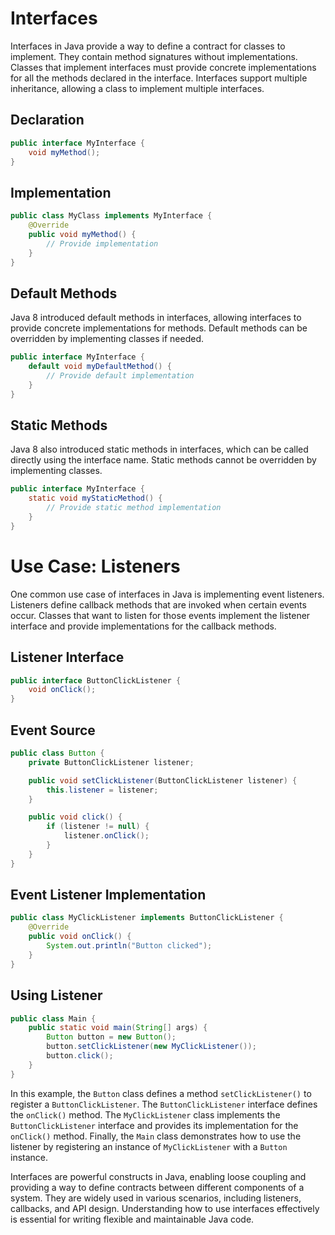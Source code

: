 # Interfaces

Interfaces in Java provide a way to define a contract for classes to implement. They contain method signatures without implementations. Classes that implement interfaces must provide concrete implementations for all the methods declared in the interface. Interfaces support multiple inheritance, allowing a class to implement multiple interfaces.

## Declaration

```java
public interface MyInterface {
    void myMethod();
}
```

## Implementation

```java
public class MyClass implements MyInterface {
    @Override
    public void myMethod() {
        // Provide implementation
    }
}
```

## Default Methods

Java 8 introduced default methods in interfaces, allowing interfaces to provide concrete implementations for methods. Default methods can be overridden by implementing classes if needed.

```java
public interface MyInterface {
    default void myDefaultMethod() {
        // Provide default implementation
    }
}
```

## Static Methods

Java 8 also introduced static methods in interfaces, which can be called directly using the interface name. Static methods cannot be overridden by implementing classes.

```java
public interface MyInterface {
    static void myStaticMethod() {
        // Provide static method implementation
    }
}
```

# Use Case: Listeners

One common use case of interfaces in Java is implementing event listeners. Listeners define callback methods that are invoked when certain events occur. Classes that want to listen for those events implement the listener interface and provide implementations for the callback methods.

## Listener Interface

```java
public interface ButtonClickListener {
    void onClick();
}
```

## Event Source

```java
public class Button {
    private ButtonClickListener listener;

    public void setClickListener(ButtonClickListener listener) {
        this.listener = listener;
    }

    public void click() {
        if (listener != null) {
            listener.onClick();
        }
    }
}
```

## Event Listener Implementation

```java
public class MyClickListener implements ButtonClickListener {
    @Override
    public void onClick() {
        System.out.println("Button clicked");
    }
}
```

## Using Listener

```java
public class Main {
    public static void main(String[] args) {
        Button button = new Button();
        button.setClickListener(new MyClickListener());
        button.click();
    }
}
```

In this example, the `Button` class defines a method `setClickListener()` to register a `ButtonClickListener`. The `ButtonClickListener` interface defines the `onClick()` method. The `MyClickListener` class implements the `ButtonClickListener` interface and provides its implementation for the `onClick()` method. Finally, the `Main` class demonstrates how to use the listener by registering an instance of `MyClickListener` with a `Button` instance.

Interfaces are powerful constructs in Java, enabling loose coupling and providing a way to define contracts between different components of a system. They are widely used in various scenarios, including listeners, callbacks, and API design. Understanding how to use interfaces effectively is essential for writing flexible and maintainable Java code.
